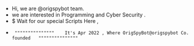 -  Hi, we are @origspybot team.
-  we are interested in Programming and Cyber Security .
-  $ Wait for our special Scripts Here ,
-      """""""""""""""    It's Apr 2022 , Where OrigSpyBot@origspybot Co. founded   """""""""""""""

<!---
origspybot/origspybot is a ✨ special ✨ repository because its `README.md` (this file) appears on your GitHub profile.
You can click the Preview link to take a look at your changes.
--->
